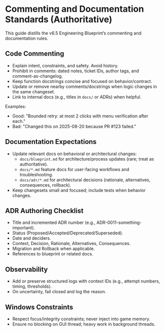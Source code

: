 # Commenting and Documentation Standards (Authoritative)

This guide distills the v6.5 Engineering Blueprint’s commenting and documentation rules.

## Code Commenting

- Explain intent, constraints, and safety. Avoid history.
- Prohibit in comments: dated notes, ticket IDs, author tags, and comment-as-changelog.
- Keep function docstrings concise and focused on behavior/contract.
- Update or remove nearby comments/docstrings when logic changes in the same changeset.
- Link to internal docs (e.g., titles in `docs/` or ADRs) when helpful.

Examples:
- Good: "Bounded retry: at most 2 clicks with menu verification after each."
- Bad: "Changed this on 2025-08-20 because PR #123 failed."

## Documentation Expectations

- Update relevant docs on behavioral or architectural changes:
  - `docs/blueprint.md` for architecture/process updates (rare; treat as authoritative).
  - `docs/*.md` feature docs for user-facing workflows and troubleshooting.
  - `docs/adr/*.md` for architectural decisions (rationale, alternatives, consequences, rollback).
- Keep changesets small and focused; include tests when behavior changes.

## ADR Authoring Checklist

- Title and incremented ADR number (e.g., ADR-0011-something-important). 
- Status (Proposed/Accepted/Deprecated/Superseded).
- Date and deciders.
- Context, Decision, Rationale, Alternatives, Consequences.
- Migration and Rollback when applicable.
- References to blueprint or related docs.

## Observability

- Add or preserve structured logs with context IDs (e.g., attempt numbers, timing, thresholds).
- On uncertainty, fail closed and log the reason.

## Windows Constraints

- Respect focus/integrity constraints; never inject into game memory.
- Ensure no blocking on GUI thread; heavy work in background threads.
